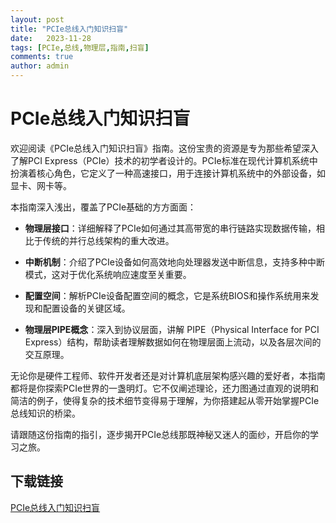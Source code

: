 ```yaml
---
layout: post
title: "PCIe总线入门知识扫盲"
date:   2023-11-28
tags: [PCIe,总线,物理层,指南,扫盲]
comments: true
author: admin
---
```

# PCIe总线入门知识扫盲

欢迎阅读《PCIe总线入门知识扫盲》指南。这份宝贵的资源是专为那些希望深入了解PCI Express（PCIe）技术的初学者设计的。PCIe标准在现代计算机系统中扮演着核心角色，它定义了一种高速接口，用于连接计算机系统中的外部设备，如显卡、网卡等。

本指南深入浅出，覆盖了PCIe基础的方方面面：

- **物理层接口**：详细解释了PCIe如何通过其高带宽的串行链路实现数据传输，相比于传统的并行总线架构的重大改进。
  
- **中断机制**：介绍了PCIe设备如何高效地向处理器发送中断信息，支持多种中断模式，这对于优化系统响应速度至关重要。

- **配置空间**：解析PCIe设备配置空间的概念，它是系统BIOS和操作系统用来发现和配置设备的关键区域。

- **物理层PIPE概念**：深入到协议层面，讲解 PIPE（Physical Interface for PCI Express）结构，帮助读者理解数据如何在物理层面上流动，以及各层次间的交互原理。

无论你是硬件工程师、软件开发者还是对计算机底层架构感兴趣的爱好者，本指南都将是你探索PCIe世界的一盏明灯。它不仅阐述理论，还力图通过直观的说明和简洁的例子，使得复杂的技术细节变得易于理解，为你搭建起从零开始掌握PCIe总线知识的桥梁。

请跟随这份指南的指引，逐步揭开PCIe总线那既神秘又迷人的面纱，开启你的学习之旅。

## 下载链接

[PCIe总线入门知识扫盲](https://pan.quark.cn/s/938c946407a3)
